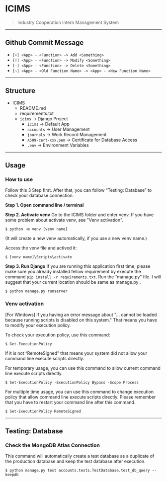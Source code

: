 # ICIMS
> Industry Cooperation Intern Management System

---
## Github Commit Message
- `[+] <App> - <Function> -> Add <Something>`
- `[!] <App> - <Function> -> Modify <Something>`
- `[-] <App> - <Function> -> Delete <Something>`
- `[~] <App> - <Old Function Name> -> <App> - <New Function Name>`

---
## Structure
- ICIMS
	- README.md
	- requirements.txt
	- `icims` -> Django Project
		- `icims` -> Default App
		- `accounts` -> User Management
		- `journals` -> Work Record Management
  		- `X509-cert-xxx.pem` -> Certificate for Database Access
		- `.env` -> Environment Variables

---
## Usage

### How to use
Follow this 3 Step first. After that, you can follow “Testing: Database” to check your database connection.

**Step 1. Open command line / terminal**

**Step 2. Activate venv**
Go to the ICIMS folder and enter venv. If you have some problem about activate venv, see "Venv activation".
```
$ python -m venv [venv name]
```
(It will create a new venv automatically, if you use a new venv name.)

Access the venv file and actived it:
```
$ [venv name]\Scripts\activate
```

**Step 3. Run Django**
If you are running this application first time, please make sure you already installed fellow requirement by execute the command `pip install -r requirements.txt`.
Run the “manage.py” file. I will suggest that your current location should be same as manage.py .
```
$ python manage.py runserver
```

### Venv activation

[For Windows]
If you having an error message about "... cannot be loaded because running scripts is disabled on this system." That means you have to modify your execution policy.

To check your execution policy, use this command:
```
$ Get-ExecutionPolicy
```
If it is not “RemoteSigned” that means your system did not allow your command line execute scripts directly.

For temporary usage, you can use this command to allow current command line execute scripts directly.
```
$ Set-ExecutionPolicy -ExecutionPolicy Bypass -Scope Process
```

For multiple time usage, you can use this command to change execution policy that allow command line execute scripts directly. Please remember that you have to restart your command line after this command.
```
$ Set-ExecutionPolicy RemoteSigned
```

---
## Testing: Database

### Check the MongoDB Atlas Connection
This command will automatically create a test database as a duplicate of the production database and keep the test database after execution.
```
$ python manage.py test accounts.tests.TestDatabase.test_db_query --keepdb
```
